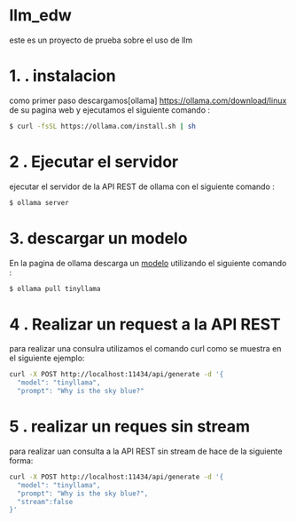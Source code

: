 # llm_edw
este es un proyecto de prueba sobre el uso de llm
# 1. . instalacion
como primer paso descargamos[ollama]
https://ollama.com/download/linux de su pagina web y ejecutamos el siguiente comando :

````bash
$ curl -fsSL https://ollama.com/install.sh | sh 
````

# 2 . Ejecutar el servidor 
ejecutar el servidor de la API REST de ollama con el siguiente comando :
````bash
$ ollama server
````

# 3. descargar un modelo 

En la pagina de ollama descarga un [modelo](https://ollama.com/library)
utilizando el siguiente comando :

````bash
$ ollama pull tinyllama
````
# 4 . Realizar un request a la API REST

para realizar una consulra utilizamos el comando curl como se muestra en el siguiente ejemplo:
````bash
curl -X POST http://localhost:11434/api/generate -d '{
  "model": "tinyllama",
  "prompt": "Why is the sky blue?"

````
# 5 . realizar un reques sin stream

para realizar uan consulta a la API REST sin stream de hace de la siguiente forma:

````bash
curl -X POST http://localhost:11434/api/generate -d '{
  "model": "tinyllama",
  "prompt": "Why is the sky blue?",
  "stream":false
}'
````